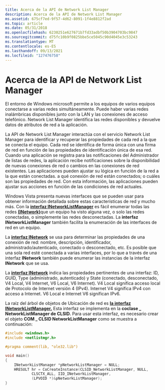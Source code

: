 ```yaml
---
title: Acerca de la API de Network List Manager
description: Acerca de la API de Network List Manager
ms.assetid: 675cf7ed-9f57-4d62-8091-1f4e8812f2ad
ms.topic: article
ms.date: 05/31/2018
ms.openlocfilehash: 6230251e627671b7fd33adbf50b3904703bc9847
ms.sourcegitcommit: d75fc10b9f0825bbe5ce5045c90d4045e3c53243
ms.translationtype: MT
ms.contentlocale: es-ES
ms.lasthandoff: 09/13/2021
ms.locfileid: "127476758"
---
```

# <a name="about-the-network-list-manager-api"></a>Acerca de la API de Network List Manager

El entorno de Windows microsoft permite a los equipos de varios equipos conectarse a varias redes simultáneamente. Puede haber varias redes inalámbricas disponibles junto con la LAN y las conexiones de acceso telefónico. Network List Manager identifica las redes disponibles y devuelve datos de atributos de red a la aplicación.

La API de Network List Manager interactúa con el servicio Network List Manager para identificar y recuperar las propiedades de cada red a la que se conecta el equipo. Cada red se identifica de forma única con una firma de red en función de las propiedades de identificación única de esa red. Cuando una aplicación se registra para las notificaciones del Administrador de listas de redes, la aplicación recibe notificaciones sobre la disponibilidad de nuevas conexiones de red o cambios en las conexiones de red existentes. Las aplicaciones pueden ajustar su lógica en función de la red a la que están conectadas. a qué conexión de red están conectados; o cuáles son las propiedades de red. Con esta información, las aplicaciones pueden ajustar sus acciones en función de las condiciones de red actuales.

Windows Vista presenta nuevas interfaces que se pueden usar para obtener información detallada sobre estas características de red y mucho más. Con la [**interfaz INetworkListManager**](/windows/desktop/api/Netlistmgr/nn-netlistmgr-inetworklistmanager) es fácil enumerar todas las redes [**(INetwork)**](/windows/desktop/api/Netlistmgr/nn-netlistmgr-inetwork)que un equipo ha visto alguna vez, o solo las redes conectadas, o simplemente las redes desconectadas. La **interfaz INetworkListManager** también facilita la enumeración de las interfaces de red en un equipo.

La [**interfaz INetwork**](/windows/desktop/api/Netlistmgr/nn-netlistmgr-inetwork) se usa para determinar las propiedades de una conexión de red: nombre, descripción, identificador, administrado/autenticado, conectado o desconectado, etc. Es posible que una sola red esté conectada a varias interfaces, por lo que a través de una interfaz **INetwork** también puede enumerar las instancias de la interfaz **INetwork** que se usa.

La [**interfaz INetwork**](/windows/desktop/api/Netlistmgr/nn-netlistmgr-inetwork) indica las propiedades pertinentes de una interfaz: ID, GUID, Type (administrado, autenticado) y State (conectado, desconectado, V4 Local, V4 Internet, V6 Local, V6 Internet). V4 Local significa acceso local de Protocolo de Internet versión 4 (IPv4). Internet V4 significa IPv4 con acceso a Internet. V6 Local e Internet V6 significan IPv6.

La raíz del árbol de objetos de Ubicación de red es [**la interfaz INetworkListManager.**](/windows/desktop/api/Netlistmgr/nn-netlistmgr-inetworklistmanager) Esta interfaz se implementa en la **coclase \_ NetworkListManager de CLSID.** Para usar esta interfaz, es necesario crear el objeto **COM \_ CLSID NetworkListManager** como se muestra a continuación:


```C++
#include <windows.h>
#include <netlistmgr.h>

#pragma comment(lib, "ole32.lib")

void main()
{
    INetworkListManager *pNetworkListManager = NULL; 
    HRESULT hr = CoCreateInstance(CLSID_NetworkListManager, NULL,
            CLSCTX_ALL, IID_INetworkListManager,
            (LPVOID *)&pNetworkListManager);
}
```



 

 




